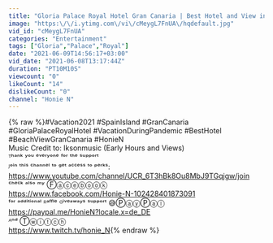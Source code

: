 ```yaml
---
title: "Gloria Palace Royal Hotel Gran Canaria | Best Hotel and View in Gran Canaria 🇪🇸"
image: "https:\/\/i.ytimg.com\/vi\/cMeygL7FnUA\/hqdefault.jpg"
vid_id: "cMeygL7FnUA"
categories: "Entertainment"
tags: ["Gloria","Palace","Royal"]
date: "2021-06-09T14:56:17+03:00"
vid_date: "2021-06-08T13:17:44Z"
duration: "PT10M10S"
viewcount: "0"
likeCount: "14"
dislikeCount: "0"
channel: "Honie N"
---
```

{% raw %}#Vacation2021 #SpainIsland #GranCanaria #GloriaPalaceRoyalHotel #VacationDuringPandemic #BestHotel #BeachViewGranCanaria #HonieN <br />Music Credit to: Iksonmusic (Early Hours and Views)<br />ᵀʰᵃⁿᵏ ʸᵒᵘ ᵉᵛᵉʳʸᵒⁿᵉ ᶠᵒʳ ᵗʰᵉ ˢᵘᵖᵖᵒʳᵗ<br />ᴶᵒⁱⁿ ᵗʰⁱˢ ᶜʰᵃⁿⁿᵉˡ ᵗᵒ ᵍᵉᵗ ᵃᶜᶜᵉˢˢ ᵗᵒ ᵖᵉʳᵏˢ:<br /><a rel="nofollow" target="blank" href="https://www.youtube.com/channel/UCR_6T3hBk8Ou8MbJ9TGqjgw/join">https://www.youtube.com/channel/UCR_6T3hBk8Ou8MbJ9TGqjgw/join</a><br />ᶜʰᵉᶜᵏ ᵃˡˢᵒ ᵐʸ Ⓕⓐⓒⓔⓑⓞⓞⓚ<br /><a rel="nofollow" target="blank" href="https://www.facebook.com/Honie-N-102428401873091">https://www.facebook.com/Honie-N-102428401873091</a><br />ᶠᵒʳ ᵃᵈᵈⁱᵗⁱᵒⁿᵃˡ ᴿᵃᶠᶠˡᵉ ᴳⁱᵛᵉᵃʷᵃʸˢ ˢᵘᵖᵖᵒʳᵗ 😅ⓅⓐⓨⓅⓐⓛ<br /><a rel="nofollow" target="blank" href="https://paypal.me/HonieN?locale.x=de_DE">https://paypal.me/HonieN?locale.x=de_DE</a><br />ᴬⁿᵈ Ⓣⓦⓘⓣⓒⓗ<br /><a rel="nofollow" target="blank" href="https://www.twitch.tv/honie_N">https://www.twitch.tv/honie_N</a>{% endraw %}
